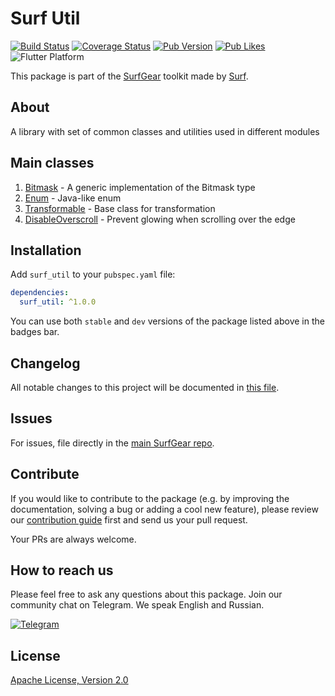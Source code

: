 # Surf Util

[![Build Status](https://github.com/surfstudio/SurfGear/workflows/build/badge.svg)](https://github.com/surfstudio/SurfGear)
[![Coverage Status](https://codecov.io/gh/surfstudio/SurfGear/branch/dev/graph/badge.svg?flag=surf_util)](https://codecov.io/gh/surfstudio/SurfGear)
[![Pub Version](https://img.shields.io/pub/v/surf_util)](https://pub.dev/packages/surf_util)
[![Pub Likes](https://badgen.net/pub/likes/surf_util)](https://pub.dev/packages/surf_util)
![Flutter Platform](https://badgen.net/pub/flutter-platform/surf_util)

This package is part of the [SurfGear](https://github.com/surfstudio/SurfGear) toolkit made by [Surf](https://surf.ru).

## About

A library with set of common classes and utilities used in different modules

## Main classes

1. [Bitmask](/lib/src/enum/bitmask.dart) - A generic implementation of the Bitmask type
2. [Enum](/lib/src/enum/enum.dart) - Java-like enum
3. [Transformable](/lib/src/transformable.dart) - Base class for transformation
4. [DisableOverscroll](/lib/src/ui/widget/disable_overscroll_widget.dart) - Prevent glowing when scrolling over the edge

## Installation

Add `surf_util` to your `pubspec.yaml` file:

```yaml
dependencies:
  surf_util: ^1.0.0
```

You can use both `stable` and `dev` versions of the package listed above in the badges bar.

## Changelog

All notable changes to this project will be documented in [this file](./CHANGELOG.md).

## Issues

For issues, file directly in the [main SurfGear repo](https://github.com/surfstudio/SurfGear).

## Contribute

If you would like to contribute to the package (e.g. by improving the documentation, solving a bug or adding a cool new feature), please review our [contribution guide](../../CONTRIBUTING.md) first and send us your pull request.

Your PRs are always welcome.

## How to reach us

Please feel free to ask any questions about this package. Join our community chat on Telegram. We speak English and Russian.

[![Telegram](https://img.shields.io/badge/chat-on%20Telegram-blue.svg)](https://t.me/SurfGear)

## License

[Apache License, Version 2.0](https://www.apache.org/licenses/LICENSE-2.0)
